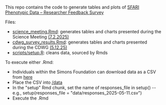 This repo contains the code to generate tables and plots of [SFARI Phenotypic Data – Researcher Feedback Survey](https://docs.google.com/forms/d/1W0RI6o4_44GvYoOeFR_uQNEljX4UmxWxj20D7G-Nwr0/edit)

Files: 

- [science_meeting.Rmd](science_meeting.Rmd): generates tables and charts presented during the Science Meeting [(7.2.2025)](https://docs.google.com/presentation/d/1jYTZHAtp3TzXjpyajUk3LD0btHpi6Qja6UmNbL2886M/edit?slide=id.p#slide=id.p)
- [cdwg_survey_results.Rmd](cdwg_survey_results.Rmd): generates tables and charts presented during the CDWG [(5.12.25)](https://docs.google.com/presentation/d/1Cdr-MK6GBPRdR7o8XaTI561gqUR5Hlrwf3TOY3nJptM/edit?slide=id.p#slide=id.p)
- [scripts/setup.R](scripts/setup.R): cleans data, sourced by Rmds

To execute either .Rmd:

- Individuals within the Simons Foundation can download data as a CSV from [here](https://docs.google.com/spreadsheets/d/17yJm2FvUAkoavEbzQdsrmexj1e6ahE69EeNbId2yGeI/edit?resourcekey=&gid=2039702603#gid=2039702603)
- Place the CSV into [/data](data)
- In the "setup" Rmd chunk, set the name of responses_file in setup() -- e.g., setup(responses_file = "data/responses_2025-05-11.csv")
- Execute the .Rmd
